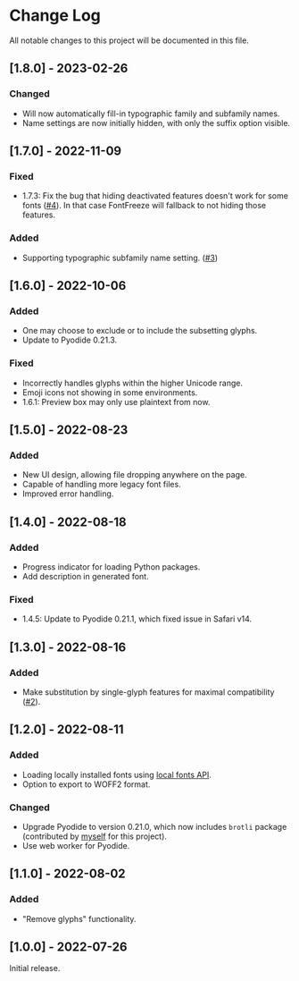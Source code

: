 
# Change Log
All notable changes to this project will be documented in this file.

## [1.8.0] - 2023-02-26

### Changed

- Will now automatically fill-in typographic family and subfamily names.
- Name settings are now initially hidden, with only the suffix option visible.

## [1.7.0] - 2022-11-09

### Fixed

- 1.7.3: Fix the bug that hiding deactivated features doesn't work for some fonts ([#4](https://github.com/MuTsunTsai/fontfreeze/issues/4)). In that case FontFreeze will fallback to not hiding those features.

### Added

- Supporting typographic subfamily name setting. ([#3](https://github.com/MuTsunTsai/fontfreeze/issues/3))

## [1.6.0] - 2022-10-06

### Added

- One may choose to exclude or to include the subsetting glyphs.
- Update to Pyodide 0.21.3.

### Fixed

- Incorrectly handles glyphs within the higher Unicode range.
- Emoji icons not showing in some environments.
- 1.6.1: Preview box may only use plaintext from now.

## [1.5.0] - 2022-08-23

### Added

- New UI design, allowing file dropping anywhere on the page.
- Capable of handling more legacy font files.
- Improved error handling.

## [1.4.0] - 2022-08-18

### Added

- Progress indicator for loading Python packages.
- Add description in generated font.

### Fixed

- 1.4.5: Update to Pyodide 0.21.1, which fixed issue in Safari v14.

## [1.3.0] - 2022-08-16

### Added

- Make substitution by single-glyph features for maximal compatibility ([#2](https://github.com/MuTsunTsai/fontfreeze/issues/2)).

## [1.2.0] - 2022-08-11

### Added

- Loading locally installed fonts using [local fonts API](https://web.dev/local-fonts/).
- Option to export to WOFF2 format.

### Changed

- Upgrade Pyodide to version 0.21.0, which now includes `brotli` package (contributed by [myself](https://github.com/pyodide/pyodide/pull/2925) for this project).
- Use web worker for Pyodide.

## [1.1.0] - 2022-08-02
  
### Added
 
- "Remove glyphs" functionality.

## [1.0.0] - 2022-07-26
 
Initial release.